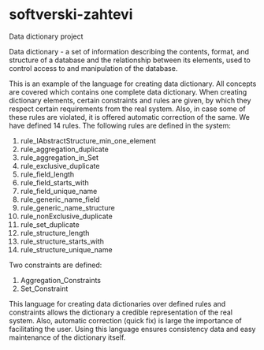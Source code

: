 # softverski-zahtevi
Data dictionary project

Data dictionary - a set of information describing the contents, format, and structure of a database and the relationship between its elements, used to control access to and manipulation of the database.

This is an example of the language for creating data dictionary. All concepts are covered which contains one complete data dictionary. When creating dictionary elements, certain constraints and rules are given, by which they respect certain requirements from the real system. Also, in case some of these rules are violated, it is offered automatic correction of the same. We have defined 14 rules. The following rules are defined in the system:

1. rule_IAbstractStructure_min_one_element
2. rule_aggregation_duplicate
3. rule_aggregation_in_Set
4. rule_exclusive_duplicate
5. rule_field_length
6. rule_field_starts_with
7. rule_field_unique_name
8. rule_generic_name_field
9. rule_generic_name_structure
10. rule_nonExclusive_duplicate
11. rule_set_duplicate
12. rule_structure_length
13. rule_structure_starts_with
14. rule_structure_unique_name

Two constraints are defined:

1) Aggregation_Constraints
2) Set_Constraint

This language for creating data dictionaries over defined rules and constraints allows the dictionary a credible representation of the real system. Also, automatic correction (quick fix) is large
the importance of facilitating the user. Using this language ensures consistency data and easy maintenance of the dictionary itself.

